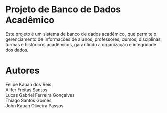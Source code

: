 # Projeto de Banco de Dados Acadêmico
Este projeto é um sistema de banco de dados acadêmico, que permite o gerenciamento de informações de alunos, professores, cursos, disciplinas, turmas e históricos acadêmicos, garantindo a organização e integridade dos dados.

# Autores
Felipe Kauan dos Reis  
Alifer Freitas Santos  
Lucas Gabriel Ferreira Gonçalves  
Thiago Santos Gomes  
John Kauan Oliveira Passos  

